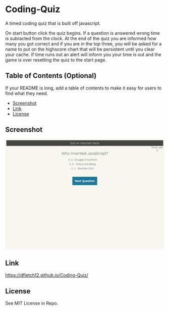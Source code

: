 # Coding-Quiz
A timed coding quiz that is built off javascript.

On start button click the quiz begins. If a question is answered wrong time is subracted from the clock. At the end of the quiz you are informed how many you got correct and if you are in the top three, you will be asked for a name to put on the highscore chart that will be persistent until you clear your cache. If time runs out an alert will inform you your time is out and the game is over resetting the quiz to the start page.

## Table of Contents (Optional)

If your README is long, add a table of contents to make it easy for users to find what they need.

- [Screenshot](#Screenshot)
- [Link](#Link)
- [License](#license)

## Screenshot

 ![Coding Quiz](/assets/images/coding-quiz-ss.png)

## Link
https://dfletch12.github.io/Coding-Quiz/


## License
See MIT License in Repo.  

